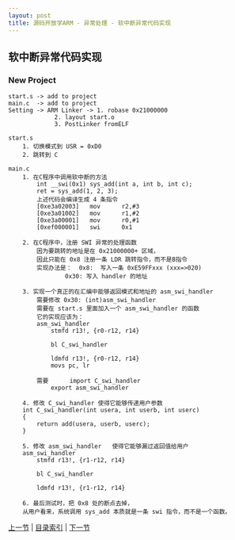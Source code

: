 ```yaml
---
layout: post
title: 源码开放学ARM - 异常处理 - 软中断异常代码实现
---
```


## 软中断异常代码实现
	
### New Project

	start.s -> add to project
	main.c 	-> add to project
	Setting -> ARM Linker -> 1. robase 0x21000000
				 2. layout start.o 
				 3. PostLinker fromELF
	
	start.s
		1. 切换模式到 USR = 0xD0
		2. 跳转到 C
		
	main.c
		1. 在C程序中调用软中断的方法
			int __swi(0x1) sys_add(int a, int b, int c);
			ret = sys_add(1, 2, 3);
			上述代码会编译生成 4 条指令
			[0xe3a02003]   mov      r2,#3
			[0xe3a01002]   mov      r1,#2
			[0xe3a00001]   mov      r0,#1
			[0xef000001]   swi      0x1

		2. 在C程序中，注册 SWI 异常的处理函数
			因为要跳转的地址是在 0x21000000+ 区域，
			因此只能在 0x8 注册一条 LDR 跳转指令，而不是B指令
			实现办法是： 	0x8:  写入一条 0xE59FFxxx (xxx=>020)
					0x30: 写入 handler 的地址 
	
		3. 实现一个真正的在汇编中能够返回模式和地址的 asm_swi_handler
			需要修改 0x30: (int)asm_swi_handler
			需要在 start.s 里面加入一个 asm_swi_handler 的函数
			它的实现应该为：
			asm_swi_handler	
				stmfd r13!, {r0-r12, r14}
	
				bl C_swi_handler
	
				ldmfd r13!, {r0-r12, r14}
				movs pc, lr	
	
			需要  	import C_swi_handler
				export asm_swi_handler
	
		4. 修改 C_swi_handler 使得它能够传递用户参数
		int C_swi_handler(int usera, int userb, int userc)
		{
			return add(usera, userb, userc);	
		}
	
		5. 修改 asm_swi_handler	使得它能够漏过返回值给用户
		asm_swi_handler
			stmfd r13!, {r1-r12, r14}
	
			bl C_swi_handler
	
			ldmfd r13!, {r1-r12, r14}
	
		6. 最后测试时，把 0x8 处的断点去掉，
		从用户看来，系统调用 sys_add 本质就是一条 swi 指令，而不是一个函数。
	
		


[上一节](chp8-3.html)  |  [目录索引](../index.html)  |  [下一节](chp8-1.html)
